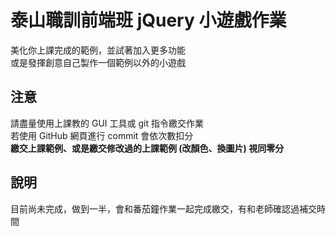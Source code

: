 # 泰山職訓前端班 jQuery 小遊戲作業
美化你上課完成的範例，並試著加入更多功能  
或是發揮創意自己製作一個範例以外的小遊戲  

## 注意
請盡量使用上課教的 GUI 工具或 git 指令繳交作業  
若使用 GitHub 網頁進行 commit 會依次數扣分  
**繳交上課範例、或是繳交修改過的上課範例 (改顏色、換圖片) 視同零分**

## 說明
目前尚未完成，做到一半，會和番茄鐘作業一起完成繳交，有和老師確認過補交時間  
